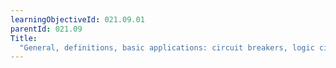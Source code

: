 ```yaml
---
learningObjectiveId: 021.09.01
parentId: 021.09
Title:
  "General, definitions, basic applications: circuit breakers, logic circuits"
---
```



